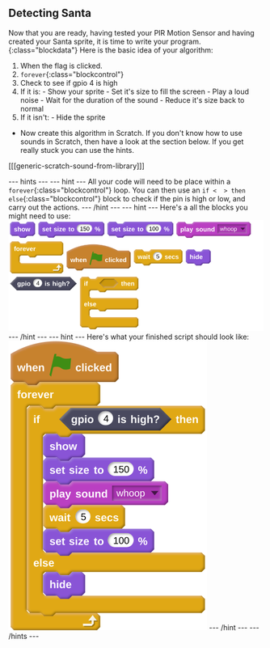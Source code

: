 ## Detecting Santa

Now that you are ready, having tested your PIR Motion Sensor and having created your Santa sprite, it is time to write your program.
{:class="blockdata"}
Here is the basic idea of your algorithm:
  1. When the flag is clicked.
  1. `forever`{:class="blockcontrol"}
  1. Check to see if gpio 4 is high
  1. If it is:
    - Show your sprite
	- Set it's size to fill the screen
	- Play a loud noise
	- Wait for the duration of the sound
	- Reduce it's size back to normal
  1. If it isn't:
    - Hide the sprite
	
- Now create this algorithm in Scratch. If you don't know how to use sounds in Scratch, then have a look at the section below. If you get really stuck you can use the hints.

[[[generic-scratch-sound-from-library]]]

--- hints --- --- hint ---
All your code will need to be place within a `forever`{:class="blockcontrol"} loop. You can then use an `if <  > then else`{:class="blockcontrol"} block to check if the pin is high or low, and carry out the actions.
--- /hint --- --- hint ---
Here's a all the blocks you might need to use:
![random](images/tile_0.png)
--- /hint --- --- hint ---
Here's what your finished script should look like:
![complete](images/complete.png)
--- /hint --- --- /hints ---
